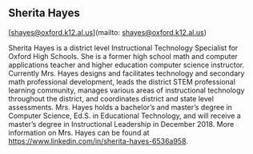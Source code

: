 ## Sherita Hayes

[shayes@oxford.k12.al.us](mailto: shayes@oxford.k12.al.us)

Sherita Hayes is a district level Instructional Technology Specialist for Oxford High Schools.  She is a former high school math and computer applications teacher and higher education computer science instructor.  Currently Mrs. Hayes designs and facilitates technology and secondary math professional development, leads the district STEM professional learning community, manages various areas of instructional technology throughout the district, and coordinates district and state level assessments.  Mrs. Hayes holds a bachelor’s and master’s degree in Computer Science, Ed.S. in Educational Technology, and will receive a master’s degree in Instructional Leadership in December 2018.  More information on Mrs. Hayes can be found at https://www.linkedin.com/in/sherita-hayes-6536a958.
